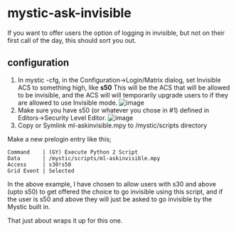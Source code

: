 # mystic-ask-invisible
If you want to offer users the option of logging in invisible, but not on their first call of the day, this should sort you out.

## configuration

1. In mystic -cfg, in the Configuration->Login/Matrix dialog, set Invisible ACS to something high, like **s50** This will be the ACS that will be allowed to be invisible, and the ACS will will temporarily upgrade users to if they are allowed to use Invisible mode.
![image](https://user-images.githubusercontent.com/40481087/130405729-6b084423-aaa9-4707-9c09-6cc980528cbc.png)
2. Make sure you have s50 (or whatever you chose in #1) defined in Editors->Security Level Editor.
![image](https://user-images.githubusercontent.com/40481087/130405805-e91fc6a4-4e7d-4141-9be7-48eac08fa997.png)
3. Copy or Symlink ml-askinvisible.mpy to /mystic/scripts directory

Make a new prelogin entry like this;

```
Command    | (GY) Execute Python 2 Script
Data       | /mystic/scripts/ml-askinvisible.mpy
Access     | s30!s50
Grid Event | Selected
```

In the above example, I have chosen to allow users with s30 and above (upto s50) to get offered the choice to go invisible using this script, and if the user is s50 and above they will just be asked to go invisible by the Mystic built in.


That just about wraps it up for this one.
